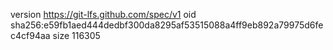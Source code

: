 version https://git-lfs.github.com/spec/v1
oid sha256:e59fb1aed444dedbf300da8295af53515088a4ff9eb892a79975d6fec4cf94aa
size 116305
